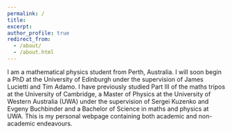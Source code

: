 ```yaml
---
permalink: /
title:
excerpt:
author_profile: true
redirect_from: 
  - /about/
  - /about.html
---
```


I am a mathematical physics student from Perth, Australia. I will soon begin a PhD at the University of Edinburgh under the supervision of James Lucietti and Tim Adamo. I have previously studied Part III of the maths tripos at the University of Cambridge, a Master of Physics at the University of Western Australia (UWA) under the supervision of Sergei Kuzenko and Evgeny Buchbinder and a Bachelor of Science in maths and physics at UWA. This is my personal webpage containing both academic and non-academic endeavours.
